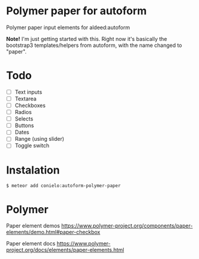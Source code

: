 Polymer paper for autoform
======================

Polymer paper input elements for aldeed:autoform

__Note!__ I'm just getting started with this. Right now it's basically the bootstrap3 templates/helpers from autoform, with the name changed to "paper".

# Todo
- [ ] Text inputs
- [ ] Textarea
- [ ] Checkboxes
- [ ] Radios
- [ ] Selects
- [ ] Buttons
- [ ] Dates
- [ ] Range (using slider)
- [ ] Toggle switch
 
# Instalation

    $ meteor add conielo:autoform-polymer-paper

# Polymer
Paper element demos https://www.polymer-project.org/components/paper-elements/demo.html#paper-checkbox

Paper element docs https://www.polymer-project.org/docs/elements/paper-elements.html
